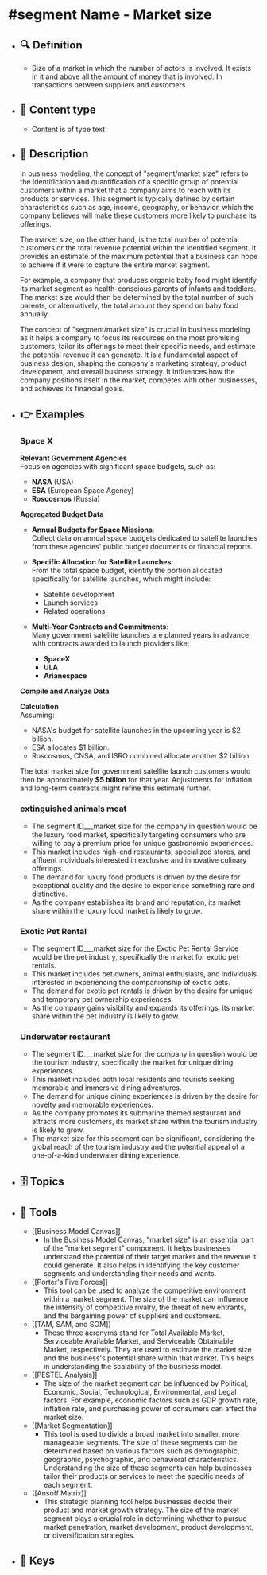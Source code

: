 # #segment Name - Market size
- ## 🔍 Definition
  - Size of a market in which the number of actors is involved. It exists in it and above all the amount of money that is involved. In transactions between suppliers and customers
- ## 📰 Content type 
  - Content is of type text
- ## 📖 Description
  In business modeling, the concept of "segment/market size" refers to the identification and quantification of a specific group of potential customers within a market that a company aims to reach with its products or services. This segment is typically defined by certain characteristics such as age, income, geography, or behavior, which the company believes will make these customers more likely to purchase its offerings.
  
  The market size, on the other hand, is the total number of potential customers or the total revenue potential within the identified segment. It provides an estimate of the maximum potential that a business can hope to achieve if it were to capture the entire market segment.
  
  For example, a company that produces organic baby food might identify its market segment as health-conscious parents of infants and toddlers. The market size would then be determined by the total number of such parents, or alternatively, the total amount they spend on baby food annually.
  
  The concept of "segment/market size" is crucial in business modeling as it helps a company to focus its resources on the most promising customers, tailor its offerings to meet their specific needs, and estimate the potential revenue it can generate. It is a fundamental aspect of business design, shaping the company's marketing strategy, product development, and overall business strategy. It influences how the company positions itself in the market, competes with other businesses, and achieves its financial goals.
- ## 👉 Examples
  ### Space X
  **Relevant Government Agencies**  
  Focus on agencies with significant space budgets, such as:
  - **NASA** (USA)
  - **ESA** (European Space Agency)
  - **Roscosmos** (Russia)
  
  **Aggregated Budget Data**
  
  - **Annual Budgets for Space Missions**:  
    Collect data on annual space budgets dedicated to satellite launches from these agencies' public budget documents or financial reports.
  
  - **Specific Allocation for Satellite Launches**:  
    From the total space budget, identify the portion allocated specifically for satellite launches, which might include:
    - Satellite development
    - Launch services
    - Related operations
  
  - **Multi-Year Contracts and Commitments**:  
    Many government satellite launches are planned years in advance, with contracts awarded to launch providers like:
    - **SpaceX**
    - **ULA**
    - **Arianespace**
  
  **Compile and Analyze Data**
  
  **Calculation**  
  Assuming:
  - NASA's budget for satellite launches in the upcoming year is $2 billion.
  - ESA allocates $1 billion.
  - Roscosmos, CNSA, and ISRO combined allocate another $2 billion.
  
  The total market size for government satellite launch customers would then be approximately **$5 billion** for that year. Adjustments for inflation and long-term contracts might refine this estimate further.
  
  ### 
  
  ### extinguished animals meat
  - The segment ID___market size for the company in question would be the luxury food market, specifically targeting consumers who are willing to pay a premium price for unique gastronomic experiences.
  - This market includes high-end restaurants, specialized stores, and affluent individuals interested in exclusive and innovative culinary offerings.
  - The demand for luxury food products is driven by the desire for exceptional quality and the desire to experience something rare and distinctive.
  - As the company establishes its brand and reputation, its market share within the luxury food market is likely to grow.
  ### Exotic Pet Rental
  - The segment ID___market size for the Exotic Pet Rental Service would be the pet industry, specifically the market for exotic pet rentals.
  - This market includes pet owners, animal enthusiasts, and individuals interested in experiencing the companionship of exotic pets.
  - The demand for exotic pet rentals is driven by the desire for unique and temporary pet ownership experiences.
  - As the company gains visibility and expands its offerings, its market share within the pet industry is likely to grow.
  ### Underwater restaurant
  - The segment ID___market size for the company in question would be the tourism industry, specifically the market for unique dining experiences.
  - This market includes both local residents and tourists seeking memorable and immersive dining adventures.
  - The demand for unique dining experiences is driven by the desire for novelty and memorable experiences.
  - As the company promotes its submarine themed restaurant and attracts more customers, its market share within the tourism industry is likely to grow.
  - The market size for this segment can be significant, considering the global reach of the tourism industry and the potential appeal of a one-of-a-kind underwater dining experience.
- ## 🗄️ Topics
  
- ## 🧰 Tools
  - [[Business Model Canvas]]
    - In the Business Model Canvas, "market size" is an essential part of the "market segment" component. It helps businesses understand the potential of their target market and the revenue it could generate. It also helps in identifying the key customer segments and understanding their needs and wants.
  - [[Porter's Five Forces]]
    - This tool can be used to analyze the competitive environment within a market segment. The size of the market can influence the intensity of competitive rivalry, the threat of new entrants, and the bargaining power of suppliers and customers.
  - [[TAM, SAM, and SOM]]
    - These three acronyms stand for Total Available Market, Serviceable Available Market, and Serviceable Obtainable Market, respectively. They are used to estimate the market size and the business's potential share within that market. This helps in understanding the scalability of the business model.
  - [[PESTEL Analysis]]
    - The size of the market segment can be influenced by Political, Economic, Social, Technological, Environmental, and Legal factors. For example, economic factors such as GDP growth rate, inflation rate, and purchasing power of consumers can affect the market size.
  - [[Market Segmentation]]
    - This tool is used to divide a broad market into smaller, more manageable segments. The size of these segments can be determined based on various factors such as demographic, geographic, psychographic, and behavioral characteristics. Understanding the size of these segments can help businesses tailor their products or services to meet the specific needs of each segment.
  - [[Ansoff Matrix]]
    - This strategic planning tool helps businesses decide their product and market growth strategy. The size of the market segment plays a crucial role in determining whether to pursue market penetration, market development, product development, or diversification strategies.
- ## 🔑 Keys
  
